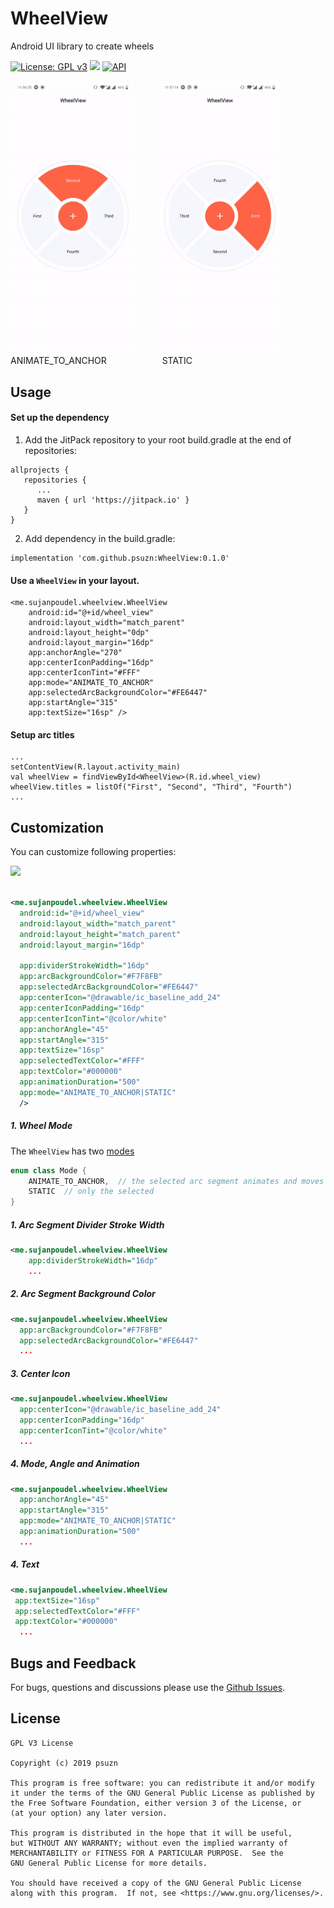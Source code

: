 
# WheelView  
Android UI library to create wheels
  
[![License: GPL v3](https://img.shields.io/badge/License-GPLv3-blue.svg)](https://www.gnu.org/licenses/gpl-3.0) [![](https://jitpack.io/v/psuzn/WheelView.svg)](https://jitpack.io/#psuzn/WheelView)  [![API](https://img.shields.io/badge/API-19%2B-blue.svg?style=flat)](https://source.android.com/setup/start/build-numbers)  
  <br>
<img id="mode" src="./media/demo-animate-anchor-315.gif.gif" width="200" />&ensp;&ensp;&ensp;&ensp;&ensp;<img src="./media/demo-static.gif.gif" width="200" />  
ANIMATE_TO_ANCHOR   &ensp;&ensp;&ensp;&ensp;&ensp;&ensp;&ensp;&ensp;&ensp;&ensp; &ensp;  STATIC
## Usage  
#### Set up the dependency  
1. Add the JitPack repository to your root build.gradle at the end of repositories:  
```  
allprojects {  
   repositories {  
      ...  
      maven { url 'https://jitpack.io' }  
   }  
}  
```  
2. Add  dependency in the build.gradle:  
```  
implementation 'com.github.psuzn:WheelView:0.1.0'  
```  
  
#### Use a `WheelView`  in your layout.  
```  
<me.sujanpoudel.wheelview.WheelView
    android:id="@+id/wheel_view"
    android:layout_width="match_parent"
    android:layout_height="0dp"
    android:layout_margin="16dp"
    app:anchorAngle="270"
    app:centerIconPadding="16dp"
    app:centerIconTint="#FFF"
    app:mode="ANIMATE_TO_ANCHOR"
    app:selectedArcBackgroundColor="#FE6447"
    app:startAngle="315"
    app:textSize="16sp" />
```  
  
#### Setup arc titles
```  
...
setContentView(R.layout.activity_main)  
val wheelView = findViewById<WheelView>(R.id.wheel_view)  
wheelView.titles = listOf("First", "Second", "Third", "Fourth")
...
```  
## Customization
You can customize following properties:

<img src="https://drive.google.com/uc?export=view&id=1wxtKGuB-gYE7oRshBvlgbmtyR-gA82Wj" width="1000" />
<br />
<br />

```xml
<me.sujanpoudel.wheelview.WheelView  
  android:id="@+id/wheel_view"  
  android:layout_width="match_parent"  
  android:layout_height="match_parent"  
  android:layout_margin="16dp"  
  
  app:dividerStrokeWidth="16dp"  
  app:arcBackgroundColor="#F7F8FB"  
  app:selectedArcBackgroundColor="#FE6447"  
  app:centerIcon="@drawable/ic_baseline_add_24"  
  app:centerIconPadding="16dp"  
  app:centerIconTint="@color/white"  
  app:anchorAngle="45"  
  app:startAngle="315"  
  app:textSize="16sp"  
  app:selectedTextColor="#FFF"  
  app:textColor="#000000"  
  app:animationDuration="500"  
  app:mode="ANIMATE_TO_ANCHOR|STATIC"  
  />
```
##### 1.  Wheel Mode

The `WheelView` has  two [modes](#mode)
  ```kotlin
  enum class Mode {  
	  ANIMATE_TO_ANCHOR,  // the selected arc segment animates and moves to anchor angle like  
	  STATIC  // only the selected 
}
  
  ```
##### 1.  Arc Segment Divider Stroke Width 
```xml
<me.sujanpoudel.wheelview.WheelView
    app:dividerStrokeWidth="16dp" 
    ...
   ```
##### 2.  Arc Segment Background Color
```xml
<me.sujanpoudel.wheelview.WheelView
  app:arcBackgroundColor="#F7F8FB"  
  app:selectedArcBackgroundColor="#FE6447"  
  ...
   ```
##### 3. Center Icon  
```xml
<me.sujanpoudel.wheelview.WheelView
  app:centerIcon="@drawable/ic_baseline_add_24"  
  app:centerIconPadding="16dp"  
  app:centerIconTint="@color/white"  
  ...
   ```

##### 4. Mode, Angle and Animation 
```xml
<me.sujanpoudel.wheelview.WheelView
  app:anchorAngle="45"  
  app:startAngle="315"   
  app:mode="ANIMATE_TO_ANCHOR|STATIC" 
  app:animationDuration="500"   
  ...
   ```
##### 4. Text 
```xml
<me.sujanpoudel.wheelview.WheelView
 app:textSize="16sp"  
 app:selectedTextColor="#FFF"  
 app:textColor="#000000"    
  ...
   ```


## Bugs and Feedback  
For bugs, questions and discussions please use the [Github Issues](https://github.com/psuzn/WheelView/issues/new).  
  
## License  
```  
GPL V3 License  
  
Copyright (c) 2019 psuzn 
  
This program is free software: you can redistribute it and/or modify
it under the terms of the GNU General Public License as published by
the Free Software Foundation, either version 3 of the License, or
(at your option) any later version.

This program is distributed in the hope that it will be useful,
but WITHOUT ANY WARRANTY; without even the implied warranty of
MERCHANTABILITY or FITNESS FOR A PARTICULAR PURPOSE.  See the
GNU General Public License for more details.

You should have received a copy of the GNU General Public License
along with this program.  If not, see <https://www.gnu.org/licenses/>. 
```
